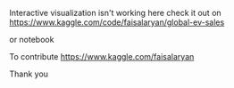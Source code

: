Interactive visualization isn't working here
check it out on https://www.kaggle.com/code/faisalaryan/global-ev-sales

or notebook

To contribute https://www.kaggle.com/faisalaryan

Thank you
